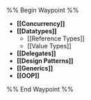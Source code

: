%% Begin Waypoint %%
- **[[Concurrency]]**
- **[[Datatypes]]**
	- [[Reference Types]]
	- [[Value Types]]
- **[[Delegates]]**
- **[[Design Patterns]]**
- **[[Generics]]**
- **[[OOP]]**

%% End Waypoint %%
